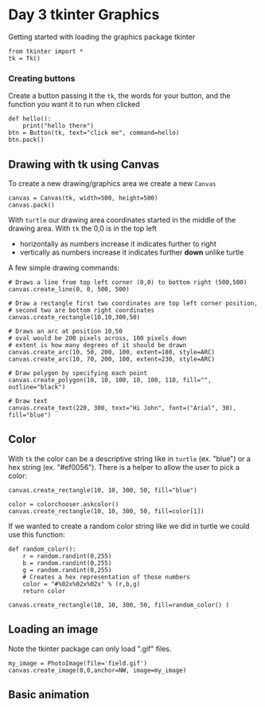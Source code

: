 # Day 3 tkinter Graphics #

Getting started with loading the graphics package tkinter

```
from tkinter import *
tk = Tk()
```

### Creating buttons ###
Create a button passing it the `tk`, the words for your button, and the function you want it to run when clicked
```
def hello():
    print("hello there")
btn = Button(tk, text="click me", command=hello)
btn.pack()
```

## Drawing with tk using Canvas ##
To create a new drawing/graphics area we create a new `Canvas`
```
canvas = Canvas(tk, width=500, height=500)
canvas.pack()
```
With `turtle` our drawing area coordinates started in the middle of the drawing area.  With `tk` the 0,0 is in the top left
- horizontally as numbers increase it indicates further to right
- vertically as numbers increase it indicates further **down** unlike turtle

A few simple drawing commands:
```
# Draws a line from top left corner (0,0) to bottom right (500,500)
canvas.create_line(0, 0, 500, 500)

# Draw a rectangle first two coordinates are top left corner position,
# second two are bottom right coordinates
canvas.create_rectangle(10,10,300,50)

# Draws an arc at position 10,50
# oval would be 200 pixels across, 100 pixels down
# extent is how many degrees of it should be drawn
canvas.create_arc(10, 50, 200, 100, extent=180, style=ARC)
canvas.create_arc(10, 70, 200, 100, extent=230, style=ARC)

# Draw polygon by specifying each point
canvas.create_polygon(10, 10, 100, 10, 100, 110, fill="", outline="black")

# Draw text
canvas.create_text(220, 300, text="Hi John", font=("Arial", 30), fill="blue")
```

## Color ##

With `tk` the color can be a descriptive string like in `turtle` (ex. "blue") or a hex string (ex. "#ef0056").  There is a helper to allow the user to pick a color:
```
canvas.create_rectangle(10, 10, 300, 50, fill="blue")

color = colorchooser.askcolor()
canvas.create_rectangle(10, 10, 300, 50, fill=color[1])
```

If we wanted to create a random color string like we did in turtle we could use this function:
```
def random_color():
    r = random.randint(0,255)
    b = random.randint(0,255)
    g = random.randint(0,255)
    # Creates a hex representation of those numbers
    color = "#%02x%02x%02x" % (r,b,g)
    return color

canvas.create_rectangle(10, 10, 300, 50, fill=random_color() )
```

## Loading an image ##
Note the tkinter package can only load ".gif" files.  
```
my_image = PhotoImage(file='field.gif')
canvas.create_image(0,0,anchor=NW, image=my_image)
```

## Basic animation ##
